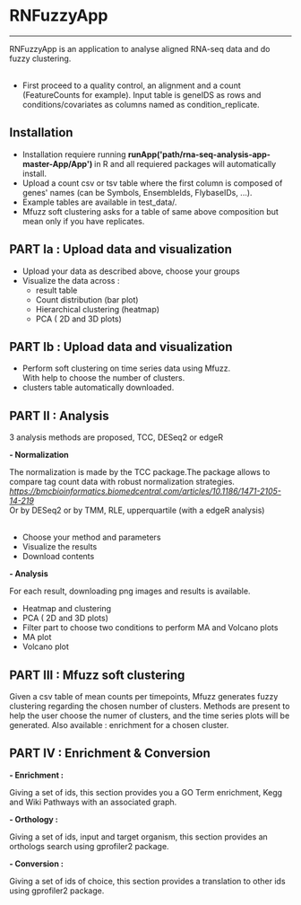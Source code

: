 # RNFuzzyApp

---

RNFuzzyApp is an application to analyse aligned RNA-seq data and do fuzzy clustering.</br>
</br>


- First proceed to a quality control, an alignment and a count (FeatureCounts for example). Input table is geneIDS as rows and conditions/covariates as columns named as condition_replicate. </br>

<b> Installation </b>
---

- Installation requiere running <b> runApp('path/rna-seq-analysis-app-master-App/App') </b> in R and all requiered packages will automatically install. </br>
- Upload a count csv or tsv table where the first column is composed of genes' names (can be Symbols, EnsembleIds, FlybaseIDs, ...). </br>
- Example tables are available in test_data/.</br>
- Mfuzz soft clustering asks for a  table of same above composition but mean only if you have replicates.



<b>PART Ia : Upload data and visualization</b>
---

- Upload your data as described above, choose your groups </br>
- Visualize the data across :</br>
    - result table</br>
    - Count distribution (bar plot)</br>
    - Hierarchical clustering (heatmap)</br>
    - PCA ( 2D and 3D plots)</br>


<b>PART Ib : Upload data and visualization</b>
---

- Perform soft clustering on time series data using Mfuzz. </br>
With help to choose the number of clusters.
- clusters table automatically downloaded.


<b>PART II : Analysis</b>
---
3 analysis methods are proposed, TCC, DESeq2 or edgeR </br>

<b>- Normalization</b> </br>

The normalization is made by the TCC package.The package allows to compare tag count data with robust normalization strategies.</br>
<i>https://bmcbioinformatics.biomedcentral.com/articles/10.1186/1471-2105-14-219</i></br>
Or by DESeq2 or by TMM, RLE, upperquartile (with a edgeR analysis) </br>
</br>
- Choose your method and parameters</br>
- Visualize the results</br>
- Download contents</br>

<b>- Analysis</b> </br>

For each result, downloading png images and results is available.</br>

- Heatmap and clustering </br>
- PCA ( 2D and 3D plots)</br>
- Filter part to choose two conditions to perform MA and Volcano plots
- MA plot</br>
- Volcano plot</br>

<b> PART III : Mfuzz soft clustering </b>
---

Given a csv table of mean counts per timepoints, Mfuzz generates fuzzy clustering regarding the chosen number of clusters.
Methods are present to help the user choose the numer of clusters, and the time series plots will be generated.
Also available : enrichment for a chosen cluster.


<b> PART IV : Enrichment & Conversion </b>
---

<b> - Enrichment : </b></br>

Giving a set of ids, this section provides you a GO Term enrichment, Kegg and Wiki Pathways with an associated graph. </br>

<b> - Orthology : </b></br>

Giving a set of  ids, input and target organism, this section provides an orthologs search using gprofiler2 package. </br>

<b> - Conversion : </b></br>

Giving a set of  ids of choice, this section provides a translation to other ids using gprofiler2 package.
